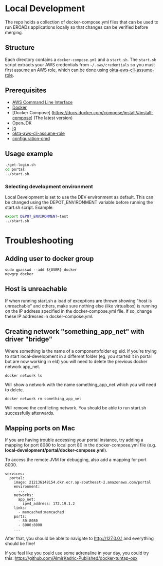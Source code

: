 # Local Development

The repo holds a collection of docker-compose.yml files that can be used to run
EROADs applications locally so that changes can be verified before merging.

## Structure

Each directory contains a `docker-compose.yml` and a `start.sh`. The `start.sh`
script extracts your AWS credentials from `~/.aws/credentials` so you must first
assume an AWS role, which can be done using
[okta-aws-cli-assume-role](https://github.com/eroad/okta-aws-cli-assume-role).

## Prerequisites
* [AWS Command Line Interface](https://aws.amazon.com/cli/)
* [Docker](https://www.docker.com/)
* [Docker Compose] (https://docs.docker.com/compose/install/#install-compose) (The latest version)
* OpenJDK
* [jq](https://stedolan.github.io/jq)
* [okta-aws-cli-assume-role](https://github.com/eroad/okta-aws-cli-assume-role)
* [configuration-cmd](https://github.com/eroad/configuration-cmd)

## Usage example

```bash
./get-login.sh
cd portal
../start.sh
```

### Selecting development environment
Local Development is set to use the DEV environment as default. This can be changed using the DEPOT_ENVIRONMENT variable before running the start.sh script. Example:
```bash
export DEPOT_ENVIRONMENT=test
../start.sh
```

# Troubleshooting

## Adding user to docker group
```
sudo gpasswd --add ${USER} docker
newgrp docker
```
## Host is unreachable 

If when running start.sh a load of exceptions are thrown showing "host is unreachable" and others, make sure nothing else (like virtualbox) is running on the IP address specified in the docker-compose.yml file. If so, change these IP addresses in docker-compose.yml.

## Creating network "something_app_net" with driver "bridge"

Where something is the name of a component/folder eg eld. If you're trying to start local-development in a different folder (eg, you started it in portal but are now working in eld) you will need to delete the previous docker network app_net.

```
docker network ls
```
Will show a network with the name something_app_net which you will need to delete.

```
docker network rm something_app_net
```
Will remove the conflicting network. You should be able to run start.sh successfully afterwards.


## Mapping ports on Mac
If you are having trouble accessing your portal instance, try adding a mapping for port 8080 to local port 80 in the docker-compose.yml file (e.g. **local-development/portal/docker-compose.yml**).

To access the remote JVM for debugging, also add a mapping for port 8000.
```
services:
  portal:
    image: 212136148154.dkr.ecr.ap-southeast-2.amazonaws.com/portal
    environment:
      ...
    networks:
      app_net:
        ipv4_address: 172.19.1.2
    links:
      - memcached:memcached
    ports:
      - 80:8080
      - 8000:8000
    ...
```
After that, you should be able to navigate to http://127.0.0.1 and everything should be fine!

If you feel like you could use some adrenaline in your day, you could try this:
https://github.com/AlmirKadric-Published/docker-tuntap-osx

